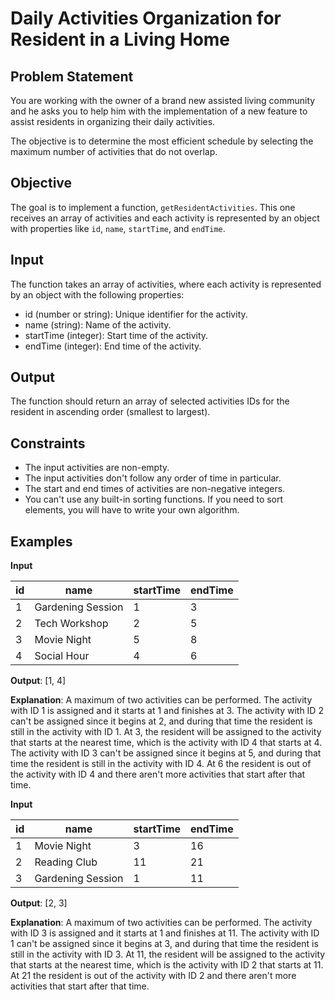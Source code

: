 # Daily Activities Organization for Resident in a Living Home

## Problem Statement

You are working with the owner of a brand new assisted living community and he asks you to help him with the implementation of a new feature to assist residents in organizing their daily activities.

The objective is to determine the most efficient schedule by selecting the maximum number of activities that do not overlap.

## Objective

The goal is to implement a function, `getResidentActivities`. This one receives an array of activities and each activity is represented by an object with properties like `id`, `name`, `startTime`, and `endTime`.

## Input

The function takes an array of activities, where each activity is represented by an object with the following properties:

- id (number or string): Unique identifier for the activity.
- name (string): Name of the activity.
- startTime (integer): Start time of the activity.
- endTime (integer): End time of the activity.

## Output

The function should return an array of selected activities IDs for the resident in ascending order (smallest to largest).

## Constraints

- The input activities are non-empty.
- The input activities don't follow any order of time in particular.
- The start and end times of activities are non-negative integers.
- You can't use any built-in sorting functions. If you need to sort elements, you will have to write your own algorithm.

## Examples

**Input**

| id  | name              | startTime | endTime |
| --- | ----------------- | --------- | ------- |
| 1   | Gardening Session | 1         | 3       |
| 2   | Tech Workshop     | 2         | 5       |
| 3   | Movie Night       | 5         | 8       |
| 4   | Social Hour       | 4         | 6       |

**Output**: [1, 4]

**Explanation**: A maximum of two activities can be performed. The activity with ID 1 is assigned and it starts at 1 and finishes at 3. The activity with ID 2 can't be assigned since it begins at 2, and during that time the resident is still in the activity with ID 1. At 3, the resident will be assigned to the activity that starts at the nearest time, which is the activity with ID 4 that starts at 4. The activity with ID 3 can't be assigned since it begins at 5, and during that time the resident is still in the activity with ID 4. At 6 the resident is out of the activity with ID 4 and there aren't more activities that start after that time.

**Input**

| id | name               | startTime | endTime |
|----|--------------------|-----------|---------|
| 1  | Movie Night        | 3         | 16      |
| 2  | Reading Club       | 11        | 21      |
| 3  | Gardening Session  | 1         | 11      |

**Output**: [2, 3]

**Explanation**: A maximum of two activities can be performed. The activity with ID 3 is assigned and it starts at 1 and finishes at 11. The activity with ID 1 can't be assigned since it begins at 3, and during that time the resident is still in the activity with ID 3. At 11, the resident will be assigned to the activity that starts at the nearest time, which is the activity with ID 2 that starts at 11. At 21 the resident is out of the activity with ID 2 and there aren't more activities that start after that time.
